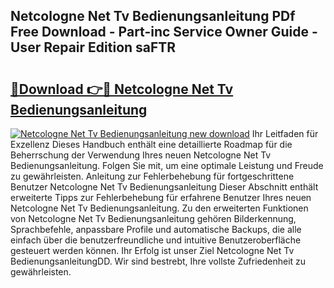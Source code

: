## Netcologne Net Tv Bedienungsanleitung PDf Free Download - Part-inc Service Owner Guide - User Repair Edition saFTR

# <h2><a href="http://df5o23b.blite.top/?on=Netcologne+Net+Tv+Bedienungsanleitung">🔗Download 👉🔴 Netcologne Net Tv Bedienungsanleitung</a></h2>

[![Netcologne Net Tv Bedienungsanleitung new download](https://i.imgur.com/lujVjoI.png)](http://df5o23b.blite.top/?on=Netcologne+Net+Tv+Bedienungsanleitung)
Ihr Leitfaden für Exzellenz Dieses Handbuch enthält eine detaillierte Roadmap für die Beherrschung der Verwendung Ihres neuen Netcologne Net Tv Bedienungsanleitung. Folgen Sie mit, um eine optimale Leistung und Freude zu gewährleisten. Anleitung zur Fehlerbehebung für fortgeschrittene Benutzer Netcologne Net Tv Bedienungsanleitung Dieser Abschnitt enthält erweiterte Tipps zur Fehlerbehebung für erfahrene Benutzer Ihres neuen Netcologne Net Tv Bedienungsanleitung. Zu den erweiterten Funktionen von Netcologne Net Tv Bedienungsanleitung gehören Bilderkennung, Sprachbefehle, anpassbare Profile und automatische Backups, die alle einfach über die benutzerfreundliche und intuitive Benutzeroberfläche gesteuert werden können. Ihr Erfolg ist unser Ziel Netcologne Net Tv BedienungsanleitungDD. Wir sind bestrebt, Ihre vollste Zufriedenheit zu gewährleisten.
